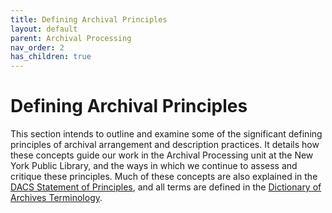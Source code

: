 ```yaml
---
title: Defining Archival Principles
layout: default
parent: Archival Processing
nav_order: 2
has_children: true
---
```


# Defining Archival Principles
This section intends to outline and examine some of the significant defining principles of archival arrangement and description practices. It details how these concepts guide our work in the Archival Processing unit at the New York Public Library, and the ways in which we continue to assess and critique these principles. Much of these concepts are also explained in the [DACS Statement of Principles](https://saa-ts-dacs.github.io/dacs/04_statement_of_principles.html), and all terms are defined in the [Dictionary of Archives Terminology](https://dictionary.archivists.org/).
